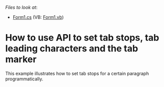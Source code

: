 <!-- default file list -->
*Files to look at*:

* [Form1.cs](./CS/TabStops/Form1.cs) (VB: [Form1.vb](./VB/TabStops/Form1.vb))
<!-- default file list end -->
# How to use API to set tab stops, tab leading characters and the tab marker


<p>This example illustrates how to set tab stops for a certain paragraph programmatically.</p>

<br/>


